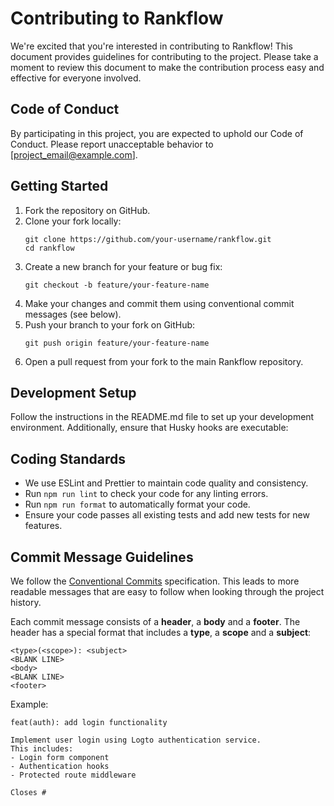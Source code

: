 # Contributing to Rankflow

We're excited that you're interested in contributing to Rankflow! This document provides guidelines for contributing to the project. Please take a moment to review this document to make the contribution process easy and effective for everyone involved.

## Code of Conduct

By participating in this project, you are expected to uphold our Code of Conduct. Please report unacceptable behavior to [project_email@example.com].

## Getting Started

1. Fork the repository on GitHub.
2. Clone your fork locally:
   ```
   git clone https://github.com/your-username/rankflow.git
   cd rankflow
   ```
3. Create a new branch for your feature or bug fix:
   ```
   git checkout -b feature/your-feature-name
   ```
4. Make your changes and commit them using conventional commit messages (see below).
5. Push your branch to your fork on GitHub:
   ```
   git push origin feature/your-feature-name
   ```
6. Open a pull request from your fork to the main Rankflow repository.

## Development Setup

Follow the instructions in the README.md file to set up your development environment. Additionally, ensure that Husky hooks are executable:

## Coding Standards

- We use ESLint and Prettier to maintain code quality and consistency.
- Run `npm run lint` to check your code for any linting errors.
- Run `npm run format` to automatically format your code.
- Ensure your code passes all existing tests and add new tests for new features.

## Commit Message Guidelines

We follow the [Conventional Commits](https://www.conventionalcommits.org/) specification. This leads to more readable messages that are easy to follow when looking through the project history.

Each commit message consists of a **header**, a **body** and a **footer**. The header has a special format that includes a **type**, a **scope** and a **subject**:

```
<type>(<scope>): <subject>
<BLANK LINE>
<body>
<BLANK LINE>
<footer>
```

Example:

```
feat(auth): add login functionality

Implement user login using Logto authentication service.
This includes:
- Login form component
- Authentication hooks
- Protected route middleware

Closes #
```
